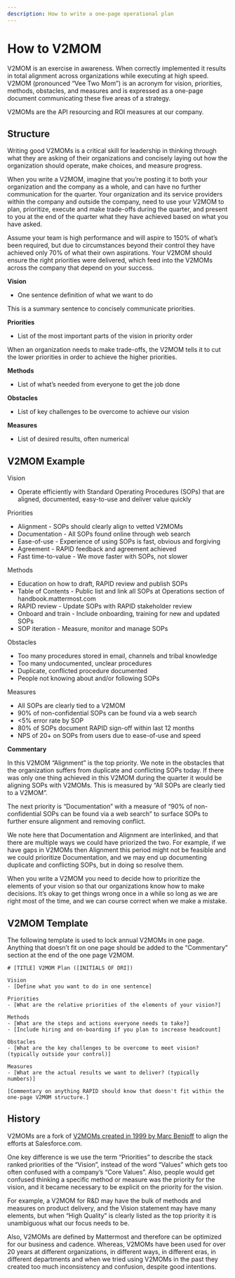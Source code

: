 ```yaml
---
description: How to write a one-page operational plan
---
```


# How to V2MOM

V2MOM is an exercise in awareness. When correctly implemented it results in total alignment across organizations while executing at high speed. V2MOM \(pronounced “Vee Two Mom”\) is an acronym for vision, priorities, methods, obstacles, and measures and is expressed as a one-page document communicating these five areas of a strategy.

V2MOMs are the API resourcing and ROI measures at our company.

## Structure

Writing good V2MOMs is a critical skill for leadership in thinking through what they are asking of their organizations and concisely laying out how the organization should operate, make choices, and measure progress.

When you write a V2MOM, imagine that you’re posting it to both your organization and the company as a whole, and can have no further communication for the quarter. Your organization and its service providers within the company and outside the company, need to use your V2MOM to plan, prioritize, execute and make trade-offs during the quarter, and present to you at the end of the quarter what they have achieved based on what you have asked.

Assume your team is high performance and will aspire to 150% of what’s been required, but due to circumstances beyond their control they have achieved only 70% of what their own aspirations. Your V2MOM should ensure the right priorities were delivered, which feed into the V2MOMs across the company that depend on your success.

**Vision**

* One sentence definition of what we want to do

This is a summary sentence to concisely communicate priorities.

**Priorities**

* List of the most important parts of the vision in priority order

When an organization needs to make trade-offs, the V2MOM tells it to cut the lower priorities in order to achieve the higher priorities.

**Methods**

* List of what’s needed from everyone to get the job done

**Obstacles**

* List of key challenges to be overcome to achieve our vision

**Measures**

* List of desired results, often numerical

## V2MOM Example

Vision

* Operate efficiently with Standard Operating Procedures \(SOPs\) that are aligned, documented, easy-to-use and deliver value quickly

Priorities

* Alignment - SOPs should clearly align to vetted V2MOMs
* Documentation - All SOPs found online through web search
* Ease-of-use - Experience of using SOPs is fast, obvious and forgiving
* Agreement - RAPID feedback and agreement achieved
* Fast time-to-value - We move faster with SOPs, not slower

Methods

* Education on how to draft, RAPID review and publish SOPs
* Table of Contents - Public list and link all SOPs at Operations section of handbook.mattermost.com
* RAPID review - Update SOPs with RAPID stakeholder review
* Onboard and train - Include onboarding, training for new and updated SOPs
* SOP iteration - Measure, monitor and manage SOPs

Obstacles

* Too many procedures stored in email, channels and tribal knowledge
* Too many undocumented, unclear procedures
* Duplicate, conflicted procedure documented
* People not knowing about and/or following SOPs

Measures

* All SOPs are clearly tied to a V2MOM
* 90% of non-confidential SOPs can be found via a web search
* &lt;5% error rate by SOP
* 80% of SOPs document RAPID sign-off within last 12 months
* NPS of 20+ on SOPs from users due to ease-of-use and speed

**Commentary**

In this V2MOM “Alignment” is the top priority. We note in the obstacles that the organization suffers from duplicate and conflicting SOPs today. If there was only one thing achieved in this V2MOM during the quarter it would be aligning SOPs with V2MOMs. This is measured by “All SOPs are clearly tied to a V2MOM”.

The next priority is “Documentation” with a measure of “90% of non-confidential SOPs can be found via a web search” to surface SOPs to further ensure alignment and removing conflict.

We note here that Documentation and Alignment are interlinked, and that there are multiple ways we could have priorized the two. For example, if we have gaps in V2MOMs then Alignment this period might not be feasible and we could prioritize Documentation, and we may end up documenting duplicate and conflicting SOPs, but in doing so resolve them.

When you write a V2MOM you need to decide how to prioritize the elements of your vision so that our organizations know how to make decisions. It’s okay to get things wrong once in a while so long as we are right most of the time, and we can course correct when we make a mistake.

## V2MOM Template

The following template is used to lock annual V2MOMs in one page. Anything that doesn’t fit on one page should be added to the “Commentary” section at the end of the one page V2MOM.

```text
# [TITLE] V2MOM Plan ([INITIALS OF DRI])

Vision
- [Define what you want to do in one sentence]

Priorities
- [What are the relative priorities of the elements of your vision?]

Methods
- [What are the steps and actions everyone needs to take?]
- [Include hiring and on-boarding if you plan to increase headcount]

Obstacles
- [What are the key challenges to be overcome to meet vision? (typically outside your control)]

Measures
- [What are the actual results we want to deliver? (typically numbers)]

[Commentary on anything RAPID should know that doesn't fit within the one-page V2MOM structure.]
```

## History

V2MOMs are a fork of [V2MOMs created in 1999 by Marc Benioff](https://www.salesforce.com/blog/2013/04/how-to-create-alignment-within-your-company.html) to align the efforts at Salesforce.com.

One key difference is we use the term “Priorities” to describe the stack ranked priorities of the “Vision”, instead of the word “Values” which gets too often confused with a company’s “Core Values”. Also, people would get confused thinking a specific method or measure was the priority for the vision, and it became necessary to be explicit on the priority for the vision.

For example, a V2MOM for R&D may have the bulk of methods and measures on product delivery, and the Vision statement may have many elements, but when “High Quality” is clearly listed as the top priority it is unambiguous what our focus needs to be.

Also, V2MOMs are defined by Mattermost and therefore can be optimized for our business and cadence. Whereas, V2MOMs have been used for over 20 years at different organizations, in different ways, in different eras, in different departments and when we tried using V2MOMs in the past they created too much inconsistency and confusion, despite good intentions.

